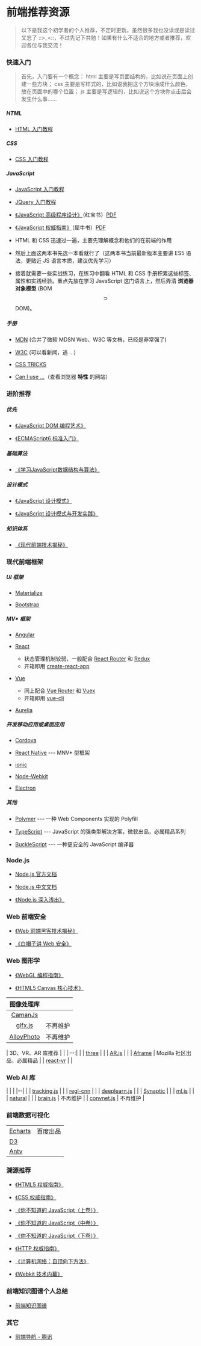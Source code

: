 # 前端推荐资源

> 以下是我这个初学者的个人推荐，不定时更新。虽然很多我也没读或是读过又忘了 ::>\_<::，不过先记下共勉！如果有什么不适合的地方或者推荐，欢迎各位与我交流！


### 快速入门

> 首先，入门要有一个概念：
> html 主要是写页面结构的，比如说在页面上创建一些方块；
> css 主要是写样式的，比如说我把这个方块涂成什么颜色，放在页面中的哪个位置；
> js 主要是写逻辑的，比如说这个方块你点击后会发生什么事......

##### HTML

- [HTML 入门教程](http://www.runoob.com/html/html-tutorial.html)

##### CSS

- [CSS 入门教程](http://www.runoob.com/css/css-tutorial.html)

##### JavaScript

- [JavaScript 入门教程](http://www.runoob.com/js/js-tutorial.html)

- [JQuery 入门教程](http://www.runoob.com/jquery/jquery-tutorial.html)

- [《JavaScript 高级程序设计》](https://book.douban.com/subject/10546125/)（红宝书）[PDF](http://note.youdao.com/noteshare?id=7ce6a29ea631d4ec477c64ba1b0ddcbe)

- [《JavaScript 权威指南》](https://book.douban.com/subject/10549733/)（犀牛书）[PDF](http://note.youdao.com/noteshare?id=4a0fe0dd3a60161f9f2da8edbe00c4df)


* HTML 和 CSS 迅速过一遍，主要先理解概念和他们的在前端的作用

* 然后上面这两本书先选一本看就行了（这两本书当前最新版本主要讲 ES5 语法，更贴近 JS 语言本质，建议优先学习）

* 接着就需要一些实战练习，在练习中翻看 HTML 和 CSS 手册积累这些标签、属性和实践经验。重点先放在学习 JavaScript 这门语言上，然后弄清 **浏览器对象模型** (BOM $$\supset$$ DOM)。


##### 手册

- [MDN](https://developer.mozilla.org/zh-CN/) (合并了微软 MDSN Web、W3C 等文档，已经是非常强了)

- [W3C](https://www.w3.org) (可以看新闻，逃 ...)

- [CSS TRICKS](https://css-tricks.com/almanac/)

- [Can I use ...](https://caniuse.com/#home)（查看浏览器 **特性** 的网站）


### 进阶推荐

##### 优先

- [《JavaScript DOM 编程艺术》](https://book.douban.com/subject/6038371/)

- [《ECMAScript6 标准入门》](http://es6.ruanyifeng.com)


##### 基础算法

- [《学习JavaScript数据结构与算法》](https://book.douban.com/subject/27129352/)

##### 设计模式

- [《JavaScript 设计模式》](https://book.douban.com/subject/26589719/)

- [《JavaScript 设计模式与开发实践》](https://book.douban.com/subject/26382780/)

##### 知识体系

- [《现代前端技术揭秘》](https://book.douban.com/subject/27021790/)


### 现代前端框架

##### UI 框架

- [Materialize](http://materializecss.com/)

- [Bootstrap](https://v4.bootcss.com/)

##### MV* 框架

- [Angular](https://angular.io)

- [React](https://reactjs.org/) 
  - 状态管理机制较弱，一般配合 [React Router]() 和 [Redux]()
  - 开箱即用 [create-react-app](https://github.com/facebookincubator/create-react-app)

- [Vue](https://cn.vuejs.org/index.html) 
  - 同上配合 [Vue Router]() 和 [Vuex]()
  - 开箱即用 [vue-cli](https://github.com/vuejs/vue-cli)

- [Aurelia](http://aurelia.io/)


##### 开发移动应用或桌面应用

- [Cordova](https://cordova.apache.org/)

- [React Native](https://facebook.github.io/react-native/) --- MNV* 型框架

- [ionic](https://ionicframework.com/)

- [Node-Webkit](https://nwjs.io/)

- [Electron](https://electronjs.org/)


##### 其他

- [Polymer](https://www.polymer-project.org/) --- 一种 Web Components 实现的 Polyfill

- [TypeScript](https://www.tslang.cn/) --- JavaScript 的强类型解决方案，微软出品，必属精品系列

- [BuckleScript](https://bucklescript.github,io) --- 一种更安全的 JavaScript 编译器


### Node.js

- [Node.js 官方文档](https://nodejs.org/dist/latest-v8.x/docs/api/)

- [Node.js 中文文档](http://nodejs.cn/api/)

- [《Node.js 深入浅出》](https://book.douban.com/subject/25768396/)


### Web 前端安全

- [《Web 前端黑客技术揭秘》](https://book.douban.com/subject/20451827/)

- [《白帽子讲 Web 安全》](https://book.douban.com/subject/25910557/)


### Web 图形学

- [《WebGL 编程指南》](https://book.douban.com/subject/25909351/)

- [《HTML5 Canvas 核心技术》](https://book.douban.com/subject/24533314/)

| 图像处理库 | |
|:--:|:--:|
| [CamanJs](http://camanjs.com/) | |
| [glfx.js](http://evanw.github.io/glfx.js/) | 不再维护 |
| [AlloyPhoto](http://alloyteam.github.io/AlloyPhoto/) | 不再维护 |

| 3D、VR、AR 库推荐 | |
|:--:| |
| [three](https://threejs.org/) | |
| [AR.js](https://github.com/jeromeetienne/AR.js) | |
| [Aframe](https://github.com/aframevr/aframe) | Mozilla 社区出品，必属精品 |
| [react-vr](https://github.com/facebook/react-vr) | |


### Web AI 库

|  | |
|--| |
| [tracking.js](https://trackingjs.com/) | |
| [regl-cnn](https://erkaman.github.io/regl-cnn/src/demo.html) | |
| [deeplearn.js](https://deeplearnjs.org/) | |
| [Synaptic](http://caza.la/synaptic/#/) | |
| [ml.js](https://github.com/mljs/ml) | |
| [natural](https://github.com/NaturalNode/natural) | |
| [brain.js](https://github.com/harthur/brain) | 不再维护 |
| [convnet.js](https://github.com/karpathy/convnetjs) | 不再维护 |

### 前端数据可视化

|  |  |
|--|--|
| [Echarts](http://echarts.baidu.com/) | 百度出品 |
| [D3](https://www.google.com.hk/search?q=d3) | |
| [Antv](https://antv.alipay.com/index.html) | |

### 溯源推荐

- [《HTML5 权威指南》](https://book.douban.com/subject/25786074/)

- [《CSS 权威指南》](https://book.douban.com/subject/2308234/)

- [《你不知道的 JavaScript（上卷）》](https://book.douban.com/subject/26351021/)

- [《你不知道的 JavaScript（中卷）》](https://book.douban.com/subject/26854244/)

- [《你不知道的 JavaScript（下卷）》](https://book.douban.com/subject/27620408/)

- [《HTTP 权威指南》](https://book.douban.com/subject/10746113/)

- [《计算机网络：自顶向下方法》](https://book.douban.com/subject/26176870/)

- [《Webkit 技术内幕》](https://book.douban.com/subject/25910556/)


### 前端知识图谱个人总结

- [前端知识图谱](./knowledge-graph.md)

### 其它

- [前端导航 - 腾讯](http://www.alloyteam.com/nav/)